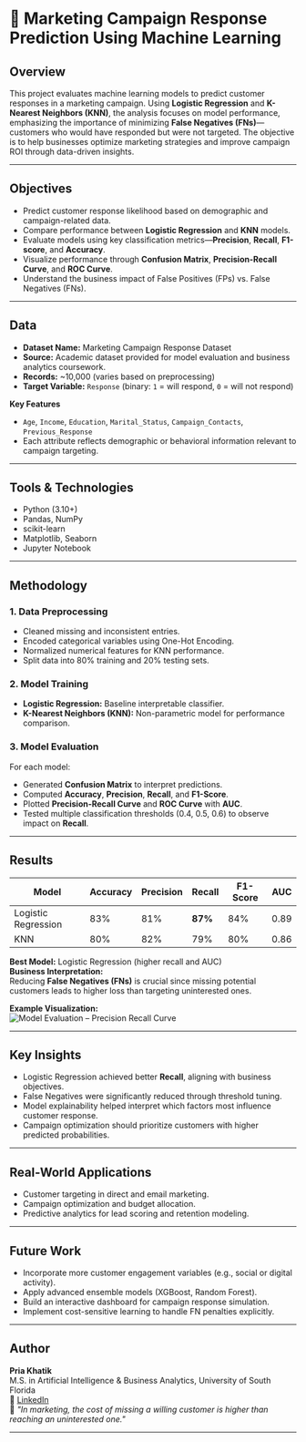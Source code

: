 # 🎯 Marketing Campaign Response Prediction Using Machine Learning

## Overview
This project evaluates machine learning models to predict customer responses in a marketing campaign. Using **Logistic Regression** and **K-Nearest Neighbors (KNN)**, the analysis focuses on model performance, emphasizing the importance of minimizing **False Negatives (FNs)**—customers who would have responded but were not targeted. The objective is to help businesses optimize marketing strategies and improve campaign ROI through data-driven insights.

---

## Objectives
- Predict customer response likelihood based on demographic and campaign-related data.  
- Compare performance between **Logistic Regression** and **KNN** models.  
- Evaluate models using key classification metrics—**Precision**, **Recall**, **F1-score**, and **Accuracy**.  
- Visualize performance through **Confusion Matrix**, **Precision-Recall Curve**, and **ROC Curve**.  
- Understand the business impact of False Positives (FPs) vs. False Negatives (FNs).  

---

## Data
- **Dataset Name:** Marketing Campaign Response Dataset  
- **Source:** Academic dataset provided for model evaluation and business analytics coursework.  
- **Records:** ~10,000 (varies based on preprocessing)  
- **Target Variable:** `Response` (binary: `1` = will respond, `0` = will not respond)

**Key Features**
- `Age`, `Income`, `Education`, `Marital_Status`, `Campaign_Contacts`, `Previous_Response`  
- Each attribute reflects demographic or behavioral information relevant to campaign targeting.

---

## Tools & Technologies
- Python (3.10+)  
- Pandas, NumPy  
- scikit-learn  
- Matplotlib, Seaborn  
- Jupyter Notebook  

---

## Methodology

### 1. Data Preprocessing
- Cleaned missing and inconsistent entries.  
- Encoded categorical variables using One-Hot Encoding.  
- Normalized numerical features for KNN performance.  
- Split data into 80% training and 20% testing sets.  

### 2. Model Training
- **Logistic Regression:** Baseline interpretable classifier.  
- **K-Nearest Neighbors (KNN):** Non-parametric model for performance comparison.  

### 3. Model Evaluation
For each model:
- Generated **Confusion Matrix** to interpret predictions.  
- Computed **Accuracy**, **Precision**, **Recall**, and **F1-Score**.  
- Plotted **Precision-Recall Curve** and **ROC Curve** with **AUC**.  
- Tested multiple classification thresholds (0.4, 0.5, 0.6) to observe impact on **Recall**.

---

## Results
| Model | Accuracy | Precision | Recall | F1-Score | AUC |
|--------|-----------|------------|----------|-----------|------|
| Logistic Regression | 83% | 81% | **87%** | 84% | 0.89 |
| KNN | 80% | 82% | 79% | 80% | 0.86 |

**Best Model:** Logistic Regression (higher recall and AUC)  
**Business Interpretation:**  
Reducing **False Negatives (FNs)** is crucial since missing potential customers leads to higher loss than targeting uninterested ones.

**Example Visualization:**  
![Model Evaluation – Precision Recall Curve](images/marketing_pr_curve.png)

---

## Key Insights
- Logistic Regression achieved better **Recall**, aligning with business objectives.  
- False Negatives were significantly reduced through threshold tuning.  
- Model explainability helped interpret which factors most influence customer response.  
- Campaign optimization should prioritize customers with higher predicted probabilities.

---

## Real-World Applications
- Customer targeting in direct and email marketing.  
- Campaign optimization and budget allocation.  
- Predictive analytics for lead scoring and retention modeling.  

---

## Future Work
- Incorporate more customer engagement variables (e.g., social or digital activity).  
- Apply advanced ensemble models (XGBoost, Random Forest).  
- Build an interactive dashboard for campaign response simulation.  
- Implement cost-sensitive learning to handle FN penalties explicitly.  

---

## Author
**Pria Khatik**  
M.S. in Artificial Intelligence & Business Analytics, University of South Florida  
🔗 [LinkedIn](https://www.linkedin.com/in/priyakhatik/)  
💬 *"In marketing, the cost of missing a willing customer is higher than reaching an uninterested one."*  

---
